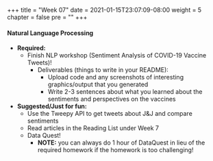 +++
title = "Week 07"
date = 2021-01-15T23:07:09-08:00
weight = 5
chapter = false
pre = "<b></b>"
+++

#### Natural Language Processing
- **Required:**
  - Finish NLP workshop (Sentiment Analysis of COVID-19 Vaccine Tweets)!
    - Deliverables (things to write in your README):
      - Upload code and any screenshots of interesting graphics/output that you generated
      - Write 2-3 sentences about what you learned about the sentiments and perspectives on the vaccines
- **Suggested/Just for fun:**
  - Use the Tweepy API to get tweets about J&J and compare sentiments 
  - Read articles in the Reading List under Week 7
  - Data Quest!
    - **NOTE:** you can always do 1 hour of DataQuest in lieu of the required homework if the homework is too challenging!
